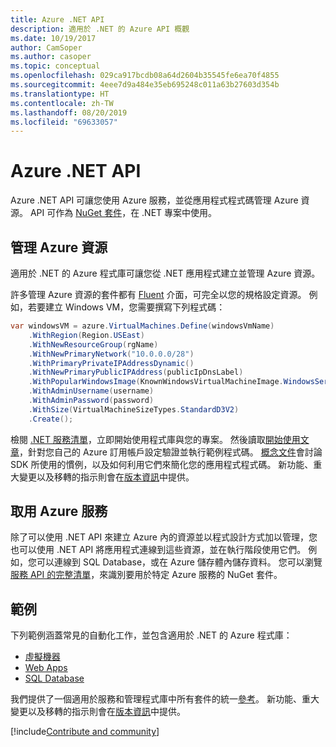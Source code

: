 ```yaml
---
title: Azure .NET API
description: 適用於 .NET 的 Azure API 概觀
ms.date: 10/19/2017
author: CamSoper
ms.author: casoper
ms.topic: conceptual
ms.openlocfilehash: 029ca917bcdb08a64d2604b35545fe6ea70f4855
ms.sourcegitcommit: 4eee7d9a484e35eb695248c011a63b27603d354b
ms.translationtype: HT
ms.contentlocale: zh-TW
ms.lasthandoff: 08/20/2019
ms.locfileid: "69633057"
---
```

# <a name="azure-net-apis"></a>Azure .NET API

Azure .NET API 可讓您使用 Azure 服務，並從應用程式程式碼管理 Azure 資源。 API 可作為 [NuGet 套件](/dotnet/api/overview/azure/)，在 .NET 專案中使用。 

## <a name="manage-azure-resources"></a>管理 Azure 資源

適用於 .NET 的 Azure 程式庫可讓您從 .NET 應用程式建立並管理 Azure 資源。

許多管理 Azure 資源的套件都有 [Fluent](dotnet-sdk-azure-concepts.md) 介面，可完全以您的規格設定資源。 例如，若要建立 Windows VM，您需要撰寫下列程式碼：

```csharp
var windowsVM = azure.VirtualMachines.Define(windowsVmName)
    .WithRegion(Region.USEast)
    .WithNewResourceGroup(rgName)
    .WithNewPrimaryNetwork("10.0.0.0/28")
    .WithPrimaryPrivateIPAddressDynamic()
    .WithNewPrimaryPublicIPAddress(publicIpDnsLabel)
    .WithPopularWindowsImage(KnownWindowsVirtualMachineImage.WindowsServer2012R2Datacenter)
    .WithAdminUsername(username)
    .WithAdminPassword(password)
    .WithSize(VirtualMachineSizeTypes.StandardD3V2)
    .Create();
 ```

檢閱 [.NET 服務清單](/dotnet/api/overview/azure/)，立即開始使用程式庫與您的專案。 然後讀取[開始使用文章](dotnet-sdk-azure-get-started.md)，針對您自己的 Azure 訂用帳戶設定驗證並執行範例程式碼。  [概念文件](dotnet-sdk-azure-concepts.md)會討論 SDK 所使用的慣例，以及如何利用它們來簡化您的應用程式程式碼。 新功能、重大變更以及移轉的指示則會在[版本資訊](https://github.com/Azure/azure-libraries-for-net)中提供。

## <a name="consume-azure-services"></a>取用 Azure 服務

除了可以使用 .NET API 來建立 Azure 內的資源並以程式設計方式加以管理，您也可以使用 .NET API 將應用程式連線到這些資源，並在執行階段使用它們。  例如，您可以連線到 SQL Database，或在 Azure 儲存體內儲存資料。  您可以瀏覽[服務 API 的完整清單](/dotnet/api/overview/azure/)，來識別要用於特定 Azure 服務的 NuGet 套件。  

## <a name="samples"></a>範例

下列範例涵蓋常見的自動化工作，並包含適用於 .NET 的 Azure 程式庫：

- [虛擬機器](dotnet-samples.md)
- [Web Apps](dotnet-samples.md)
- [SQL Database](dotnet-samples.md)

我們提供了一個適用於服務和管理程式庫中所有套件的統一[參考](/dotnet/api/overview/azure/?view=azure-dotnet)。 新功能、重大變更以及移轉的指示則會在[版本資訊](https://github.com/Azure/azure-libraries-for-net)中提供。

[!include[Contribute and community](includes/contribute.md)]